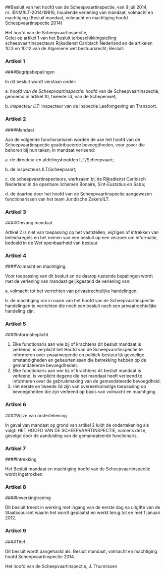 <meta http-equiv='Content-Type' content='text/html; charset=utf-8' />

##Besluit van het hoofd van de Scheepvaartinspectie, van 9 juli 2014, nr. IENM/ILT-2014/19916, houdende verlening van mandaat, volmacht en machtiging (Besluit mandaat, volmacht en machtiging hoofd Scheepvaartinspectie 2014)

Het hoofd van de Scheepvaartinspectie,  
Gelet op artikel 1 van het Besluit terbeschikkingstelling scheepvaartinspecteurs Rijksdienst Caribisch Nederland en de artikelen 10:3 en 10:12 van de Algemene wet bestuursrecht;
Besluit:    

### Artikel  1  

####Begripsbepalingen

In dit besluit wordt verstaan onder: 

a.  *hoofd van de Scheepvaartinspectie:* hoofd van de Scheepvaartinspectie, genoemd in artikel 10, tweede lid, van de Schepenwet;  

b.  *inspecteur ILT:* inspecteur van de Inspectie Leefomgeving en Transport.   

### Artikel  2  

####Mandaat

Aan de volgende functionarissen worden de aan het hoofd van de Scheepvaartinspectie geattribueerde bevoegdheden, voor zover die behoren bij hun taken, in mandaat verleend: 

a. de directeur en afdelingshoofden ILT/Scheepvaart;  

b. de inspecteurs ILT/Scheepvaart;  

c. de scheepvaartinspecteurs, werkzaam bij de Rijksdienst Caribisch Nederland in de openbare lichamen Bonaire, Sint-Eustatius en Saba;  

d. de daartoe door het hoofd van de Scheepvaartinspectie aangewezen functionarissen van het team Juridische Zaken/ILT.   

### Artikel  3  

####Omvang mandaat

Artikel 2 is niet van toepassing op het vaststellen, wijzigen of intrekken van beleidsregels en het nemen van een besluit op een verzoek om informatie, bedoeld in de Wet openbaarheid van bestuur. 

### Artikel  4  

####Volmacht en machtiging

Voor toepassing van dit besluit en de daarop rustende bepalingen wordt met de verlening van mandaat gelijkgesteld de verlening van: 

a. volmacht tot het verrichten van privaatrechtelijke handelingen;  

b. de machtiging om in naam van het hoofd van de Scheepvaartinspectie handelingen te verrichten die noch een besluit noch een privaatrechtelijke handeling zijn.   

### Artikel  5  

####Informatieplicht

1.  Elke functionaris aan wie bij of krachtens dit besluit mandaat is verleend, is verplicht het Hoofd van de Scheepvaartinspectie te informeren over zwaarwegende en politiek-bestuurlijk gevoelige omstandigheden en gebeurtenissen die betrekking hebben op de gemandateerde bevoegdheden.   
2.  Elke functionaris aan wie bij of krachtens dit besluit mandaat is verleend, is verplicht degene die het mandaat heeft verleend te informeren over de gebruikmaking van de gemandateerde bevoegdheid.   
3.  Het eerste en tweede lid zijn van overeenkomstige toepassing op bevoegdheden die zijn verleend op basis van volmacht en machtiging.  

### Artikel  6  

####Wijze van ondertekening

In geval van mandaat op grond van artikel 2 luidt de ondertekening als volgt: HET HOOFD VAN DE SCHEEPVAARTINSPECTIE, namens deze, gevolgd door de aanduiding van de gemandateerde functionaris. 

### Artikel  7  

####Intrekking

Het Besluit mandaat en machtiging hoofd van de Scheepvaartinspectie wordt ingetrokken. 

### Artikel  8  

####Inwerkingtreding

Dit besluit treedt in werking met ingang van de eerste dag na uitgifte van de Staatscourant waarin het wordt geplaatst en werkt terug tot en met 1 januari 2012. 

### Artikel  9  

####Titel

Dit besluit wordt aangehaald als: Besluit mandaat, volmacht en machtiging hoofd Scheepvaartinspectie 2014. 

Het hoofd van de Scheepvaartinspectie, 
J. Thunnissen     
